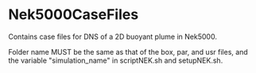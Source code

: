 # Nek5000CaseFiles

Contains case files for DNS of a 2D buoyant plume in Nek5000.

Folder name MUST be the same as that of the box, par, and usr files, and the variable "simulation_name" in scriptNEK.sh and setupNEK.sh.
